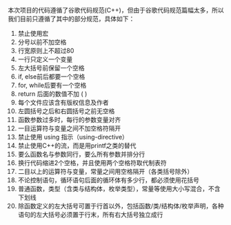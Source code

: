 本次项目的代码遵循了谷歌代码规范(C++)，但由于谷歌代码规范篇幅太多，所以我们目前只遵循了其中的部分规范，具体如下：

1. 禁止使用宏
7. 分号以前不加空格
1. 行宽原则上不超过80
4. 一行只定义一个变量
6. 左大括号前保留一个空格
5. if, else前后都要一个空格
6. for, while后要有一个空格
1. return 后面的数值不加 ( )
1. 每个文件应该含有版权信息及作者
1. 左圆括号之后和右圆括号之前无空格
2. 函数参数过多时，每行的参数变量对齐
9. 一目运算符与变量之间不加空格符隔开
2. 禁止使用 using 指示（using-directive） 
1. 禁止使用C++的流，而是用printf之类的替代
3. 要么函数名与参数同行，要么所有参数并排分行
1. 换行代码缩进2个空格，并且使用两个空格符取代制表符
8. 二目以上的运算符与变量，常量之间用空格隔开（各类括号除外）
1. 不论控制语句，循环语句后面的循环体有多少行，都必须使用花括号
1. 普通函数，类型（含类与结构体，枚举类型），常量等使用大小写混合，不含下划线
1. 除函数定义的左大括号可置于行首以外，包括函数/类/结构体/枚举声明，各种语句的左大括号必须置于行末，所有右大括号独立成行
